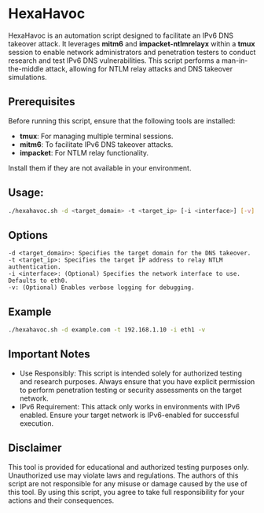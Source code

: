 # HexaHavoc

HexaHavoc is an automation script designed to facilitate an IPv6 DNS takeover attack. It leverages **mitm6** and **impacket-ntlmrelayx** within a **tmux** session to enable network administrators and penetration testers to conduct research and test IPv6 DNS vulnerabilities. This script performs a man-in-the-middle attack, allowing for NTLM relay attacks and DNS takeover simulations.

## Prerequisites

Before running this script, ensure that the following tools are installed:

- **tmux**: For managing multiple terminal sessions.
- **mitm6**: To facilitate IPv6 DNS takeover attacks.
- **impacket**: For NTLM relay functionality.

Install them if they are not available in your environment.

## Usage:
```bash
./hexahavoc.sh -d <target_domain> -t <target_ip> [-i <interface>] [-v]
```

## Options
```
-d <target_domain>: Specifies the target domain for the DNS takeover.
-t <target_ip>: Specifies the target IP address to relay NTLM authentication.
-i <interface>: (Optional) Specifies the network interface to use. Defaults to eth0.
-v: (Optional) Enables verbose logging for debugging.
```

## Example
```bash
./hexahavoc.sh -d example.com -t 192.168.1.10 -i eth1 -v
```

## Important Notes
- Use Responsibly: This script is intended solely for authorized testing and research purposes. Always ensure that you have explicit permission to perform penetration testing or security assessments on the target network.
- IPv6 Requirement: This attack only works in environments with IPv6 enabled. Ensure your target network is IPv6-enabled for successful execution.

## Disclaimer
This tool is provided for educational and authorized testing purposes only. Unauthorized use may violate laws and regulations. The authors of this script are not responsible for any misuse or damage caused by the use of this tool. By using this script, you agree to take full responsibility for your actions and their consequences.
